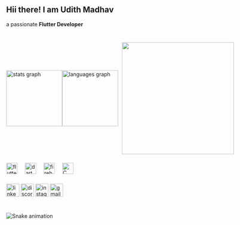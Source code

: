 <h2 align="left">Hii there! I am Udith Madhav</h2>
a passionate <strong><b>Flutter Developer</b></strong>

###

<br>
<div style="display: flex; align-items: center;">
  <img src="https://github-readme-stats.vercel.app/api?username=Udithhh&show_icons=true&theme=radical" height="150" alt="stats graph" />
  
  <img src="https://github-readme-stats.vercel.app/api/top-langs?username=Udithhh&layout=compact&theme=radical&langs_count=5&hide_border=false&border_color=00FF00" height="150" alt="languages graph" />

  <img align="right" style="margin-left: 10px;" height="300" src="https://media4.giphy.com/media/v1.Y2lkPTc5MGI3NjExZTExN25laDl3dzZibzExbm9waGtuYjNqdXcxeXBkYzhza3loNGw2ZyZlcD12MV9pbnRlcm5hbF9naWZfYnlfaWQmY3Q9Zw/llarwdtFqG63IlqUR1/giphy.webp" />
</div>


###

<div align="left">
  <img src="https://cdn.worldvectorlogo.com/logos/flutter-logo.svg" height="30" alt="flutter logo" title="Flutter" />
  <img width="12" />
  <img src="https://cdn.worldvectorlogo.com/logos/dart.svg" height="30" alt="dart logo" title="Dart" />
  <img width="12" />
  <img src="https://firebase.google.com/downloads/brand-guidelines/PNG/logo-logomark.png" height="30" alt="firebase logo" title="Firebase" />
  <img width="12" />
  <img src="https://www.programiz.com/sites/tutorial2program/files/c-logo.png" height="30" alt="C logo" title="C" />
  <img width="12" />
</div>

###

<div align="left">
  <img src="https://img.shields.io/static/v1?message=LinkedIn&logo=linkedin&label=&color=0077B5&logoColor=white&labelColor=&style=for-the-badge" height="35" alt="linkedin logo"  />
  <img src="https://img.shields.io/static/v1?message=Discord&logo=discord&label=&color=7289DA&logoColor=white&labelColor=&style=for-the-badge" height="35" alt="discord logo"  />
  <img src="https://img.shields.io/static/v1?message=Instagram&logo=instagram&label=&color=E4405F&logoColor=white&labelColor=&style=for-the-badge" height="35" alt="instagram logo"  />
  <img src="https://img.shields.io/static/v1?message=Gmail&logo=gmail&label=&color=D14836&logoColor=white&labelColor=&style=for-the-badge" height="35" alt="gmail logo"  />
</div>

###

<br clear="both">

<img src="https://github.com/Udithhh/Udithhh/blob/output/github-contribution-grid-snake.svg" alt="Snake animation" />

###
